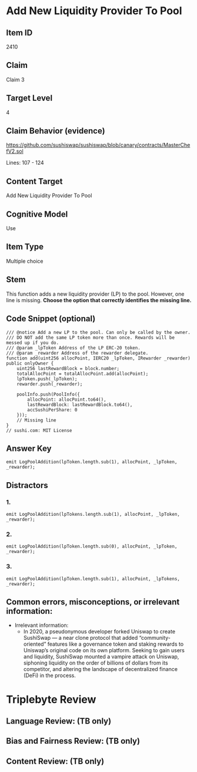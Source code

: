 # Add New Liquidity Provider To Pool

## Item ID
2410

## Claim
Claim 3

## Target Level
4

## Claim Behavior (evidence)
https://github.com/sushiswap/sushiswap/blob/canary/contracts/MasterChefV2.sol

Lines: 107 - 124

## Content Target
Add New Liquidity Provider To Pool

## Cognitive Model
Use

## Item Type
Multiple choice

## Stem
This function adds a new liquidity provider (LP) to the pool. However, one line is missing. **Choose the option that correctly identifies the missing line.**

## Code Snippet (optional)
```
/// @notice Add a new LP to the pool. Can only be called by the owner.
/// DO NOT add the same LP token more than once. Rewards will be messed up if you do.
/// @param _lpToken Address of the LP ERC-20 token.
/// @param _rewarder Address of the rewarder delegate.
function add(uint256 allocPoint, IERC20 _lpToken, IRewarder _rewarder) public onlyOwner {
    uint256 lastRewardBlock = block.number;
    totalAllocPoint = totalAllocPoint.add(allocPoint);
    lpToken.push(_lpToken);
    rewarder.push(_rewarder);

    poolInfo.push(PoolInfo({
        allocPoint: allocPoint.to64(),
        lastRewardBlock: lastRewardBlock.to64(),
        accSushiPerShare: 0
    }));
    // Missing line
}
// sushi.com: MIT License
```

## Answer Key
```
emit LogPoolAddition(lpToken.length.sub(1), allocPoint, _lpToken, _rewarder);
```

## Distractors
### 1.
```
emit LogPoolAddition(lpTokens.length.sub(1), allocPoint, _lpToken, _rewarder);
```

### 2.
```
emit LogPoolAddition(lpToken.length.sub(0), allocPoint, _lpToken, _rewarder);
```

### 3.
```
emit LogPoolAddition(lpToken.length.sub(1), allocPoint, _lpTokens, _rewarder);
```

## Common errors, misconceptions, or irrelevant information:
- Irrelevant information:
    - In 2020, a pseudonymous developer forked Uniswap to create SushiSwap — a near clone protocol that added “community-oriented” features like a governance token and staking rewards to Uniswap’s original code on its own platform. Seeking to gain users and liquidity, SushiSwap mounted a vampire attack on Uniswap, siphoning liquidity on the order of billions of dollars from its competitor, and altering the landscape of decentralized finance (DeFi) in the process.

# Triplebyte Review

## Language Review: (TB only)

## Bias and Fairness Review: (TB only)

## Content Review: (TB only)
